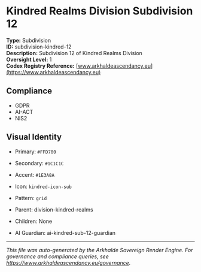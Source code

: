 # Kindred Realms Division Subdivision 12

**Type:** Subdivision  
**ID:** subdivision-kindred-12  
**Description:** Subdivision 12 of Kindred Realms Division  
**Oversight Level:** 1  
**Codex Registry Reference:** [www.arkhaldeascendancy.eu](https://www.arkhaldeascendancy.eu)

## Compliance

- GDPR
- AI-ACT
- NIS2

## Visual Identity

- Primary: `#FFD700`
- Secondary: `#1C1C1C`
- Accent: `#1E3A8A`
- Icon: `kindred-icon-sub`
- Pattern: `grid`


- Parent: division-kindred-realms
- Children: None
- AI Guardian: ai-kindred-sub-12-guardian

---

*This file was auto-generated by the Arkhalde Sovereign Render Engine. For governance and compliance queries, see https://www.arkhaldeascendancy.eu/governance.*